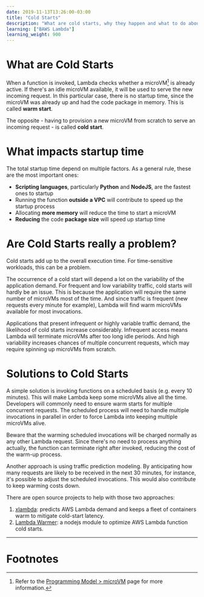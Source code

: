 ```yaml
---
date: 2019-11-13T13:26:00-03:00
title: "Cold Starts"
description: "What are cold starts, why they happen and what to do about them"
learning: ["BAWS Lambda"]
learning_weight: 900
---
```


# What are Cold Starts

When a function is invoked, Lambda checks whether a microVM[^1] is already active. If there's an idle microVM available, it will be used to serve the new incoming request. In this particular case, there is no startup time, since the microVM was already up and had the code package in memory. This is called **warm start**.

The opposite - having to provision a new microVM from scratch to serve an incoming request - is called **cold start**.

# What impacts startup time

The total startup time depend on multiple factors. As a general rule, these are the most important ones:

* **Scripting languages**, particularly **Python** and **NodeJS**, are the fastest ones to startup
* Running the function **outside a VPC** will contribute to speed up the startup process
* Allocating **more memory** will reduce the time to start a microVM
* **Reducing** the code **package size** will speed up startup time

# Are Cold Starts really a problem?

Cold starts add up to the overall execution time. For time-sensitive workloads, this can be a problem.

The occurrence of a cold start will depend a lot on the variability of the application demand. For frequent and low variability traffic, cold starts will hardly be an issue. This is because the application will require the same number of microVMs most of the time. And since traffic is frequent (new requests every minute for example), Lambda will find warm microVMs available for most invocations.

Applications that present infrequent or highly variable traffic demand, the likelihood of cold starts increase considerably. Infrequent access means Lambda will terminate microVMs after too long idle periods. And high variability increases chances of multiple concurrent requests, which may require spinning up microVMs from scratch.

# Solutions to Cold Starts

A simple solution is invoking functions on a scheduled basis (e.g. every 10 minutes). This will make Lambda keep some microVMs alive all the time. Developers will commonly need to ensure warm starts for multiple concurrent requests. The scheduled process will need to handle multiple invocations in parallel in order to force Lambda into keeping multiple microVMs alive.

Beware that the warming scheduled invocations will be charged normally as any other Lambda request. Since there's no need to process anything actually, the function can terminate right after invoked, reducing the cost of the warm-up process.

Another approach is using traffic prediction modeling. By anticipating how many requests are likely to be received in the next 30 minutes, for instance, it's possible to adjust the scheduled invocations. This would also contribute to keep warming costs down.

There are open source projects to help with those two approaches:

1. [xlambda](https://github.com/dashbird/xlambda/): predicts AWS Lambda demand and keeps a fleet of containers warm to mitigate cold-start latency.
1. [Lambda Warmer](https://github.com/jeremydaly/lambda-warmer): a nodejs module to optimize AWS Lambda function cold starts.

---

# Footnotes

[^1]:
     Refer to the [Programming Model > microVM](https://dashbird.io/knowledge-base/aws-lambda/programming-model/#microvm) page for more information.
